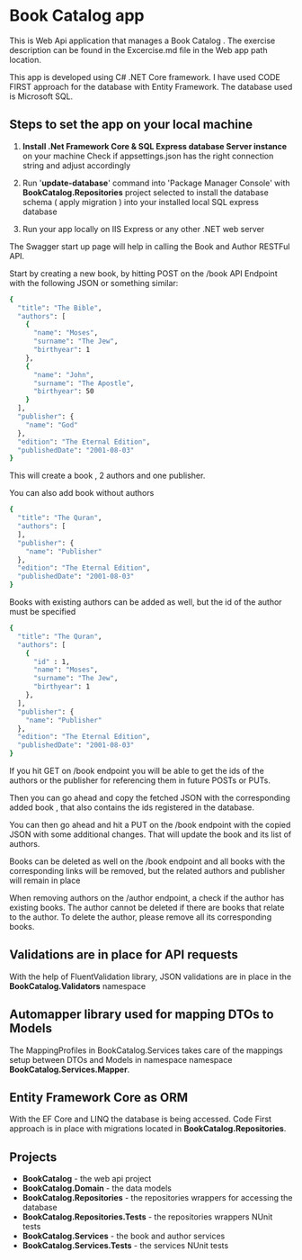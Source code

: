 ﻿# Book Catalog app

This is Web Api application that manages a Book Catalog .
The exercise description can be found in the Excercise.md file in the Web app path location.

This app is developed using C# .NET Core framework.
I have used CODE FIRST approach for the database with Entity Framework.
The database used is Microsoft SQL.


## Steps to set the app on your local machine

1. **Install .Net Framework Core & SQL Express database Server instance** on your machine
Check if appsettings.json has the right connection string and adjust accordingly

2. Run '**update-database**' command into 'Package Manager Console' with **BookCatalog.Repositories** project selected to install the database schema ( apply migration ) into your installed local SQL express database

3. Run your app locally on IIS Express or any other .NET web server

The Swagger start up page will help in calling the Book and Author RESTFul API.

Start by creating a new book, by hitting POST on the /book API Endpoint with the following JSON or something similar:

  ```sh
{
    "title": "The Bible",
    "authors": [
      {
        "name": "Moses",
        "surname": "The Jew",
        "birthyear": 1
      },
      {
        "name": "John",
        "surname": "The Apostle",
        "birthyear": 50
      }
    ],
    "publisher": {
      "name": "God"
    },
    "edition": "The Eternal Edition",
    "publishedDate": "2001-08-03"
}
  ```

This will create a book , 2 authors and one publisher.

You can also add book without authors

  ```sh
{
    "title": "The Quran",
    "authors": [
    ],
    "publisher": {
      "name": "Publisher"
    },
    "edition": "The Eternal Edition",
    "publishedDate": "2001-08-03"
}
  ```

Books with existing authors can be added as well, but the id of the author must be specified

  ```sh
{
    "title": "The Quran",
    "authors": [
      {
        "id" : 1,
        "name": "Moses",
        "surname": "The Jew",
        "birthyear": 1
      },
    ],
    "publisher": {
      "name": "Publisher"
    },
    "edition": "The Eternal Edition",
    "publishedDate": "2001-08-03"
}
  ```

If you hit GET on /book endpoint you will be able to get the ids of the authors or the publisher for referencing them in future POSTs or PUTs.

Then you can go ahead and copy the fetched JSON with the corresponding added book , that also contains the ids registered in the database.

You can then go ahead and hit a PUT on the /book endpoint with the copied JSON with some additional changes. 
That will update the book and its list of authors.


Books can be deleted as well on the /book endpoint and all books with the corresponding links will be removed, but the related authors and publisher will remain in place

When removing authors on the /author endpoint, a check if the author has existing books.
The author cannot be deleted if there are books that relate to the author.
To delete the author, please remove all its corresponding books.

## Validations are in place for API requests

With the help of FluentValidation library, JSON validations are in place in the **BookCatalog.Validators** namespace

## Automapper library used for mapping DTOs to Models

The MappingProfiles in BookCatalog.Services takes care of the mappings setup between DTOs and Models in namespace namespace **BookCatalog.Services.Mapper**.

## Entity Framework Core as ORM

With the EF Core and LINQ the database is being accessed.
Code First approach is in place with migrations located in **BookCatalog.Repositories**.

## Projects

* **BookCatalog** - the web api project
* **BookCatalog.Domain** - the data models
* **BookCatalog.Repositories** - the repositories wrappers for accessing the database
* **BookCatalog.Repositories.Tests** - the repositories wrappers NUnit tests
* **BookCatalog.Services** - the book and author services
* **BookCatalog.Services.Tests** - the services NUnit tests

